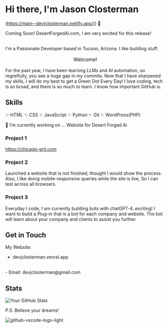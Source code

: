 
# Hi there, I'm Jason Closterman
(https://main--devjclosterman.netlify.app/)) 👋

Coming Soon! DesertForgedAi.com, I am very excited for this release!

<br />
I'm a Passionate Developer based in Tucson, Arizona. I like building stuff. 
<div>
  <p style="font-size: 16px; text-align: center;">Welcome!</p>
  <p>For the past year, I have been learning LLMs and AI automation, so regretfully, you see a huge gap in my commits. Now that I have sharpened my skills, I will do my best to get a Green Dot Every Day! I love coding, tech is so broad, and there is so much to learn. I know how important GitHub is.</p>
  
</div>

## Skills
✨ HTML
✨ CSS
✨ JavaScript
✨ Python
✨ Git
✨ WordPress(PHP)



🔭 I’m currently working on ...
Website for Desert Forged Ai  

### Project 1
https://chicago-grit.com

### Project 2
Launched a website that is not finished, thought I would show the process. Also, I like doing mobile-responsive queries while the site is live, So I can test across all browsers.

### Project 3
Everyday I code, I am currently building bots with chatGPT-4..exciting! I want to build a Plug-in that is a bot for each company and website. The bot will learn about your company and clients to assist you further.

## Get in Touch
My Website:
- devjclosterman.vercel.app
<br>
- Email: devjclosterman@gmail.com

## Stats
![Your GitHub Stats](https://github-readme-stats.vercel.app/api?username=devjclosterman&show_icons=true&theme=dark)

P.S. Believe your dreams!




![github-vscode-logo-light](https://github.com/devjclosterman/devjclosterman/assets/129931920/a7b6d6de-f229-4f12-8051-4d97f3fd4364)
